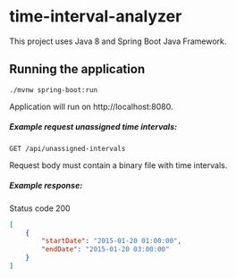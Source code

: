 # time-interval-analyzer

This project uses Java 8 and Spring Boot Java Framework.

## Running the application
```shell script
./mvnw spring-boot:run
```

Application will run on http://localhost:8080.

##### Example request unassigned time intervals:
```
GET /api/unassigned-intervals
```
Request body must contain a binary file with time intervals.


##### Example response:
Status code 200
```json
[
    {
        "startDate": "2015-01-20 01:00:00",
        "endDate": "2015-01-20 03:00:00"
    }
]
```
